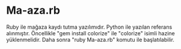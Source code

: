 # Ma-aza.rb
Ruby ile mağaza kaydı tutma yazılımıdır. Python ile yazılan referans alınmıştır.  Öncellikle "gem install colorize" ile "colorize" isimli hazine yüklenmelidir. Daha sonra "ruby Ma-aza.rb" komutu ile başlatılabilir.
